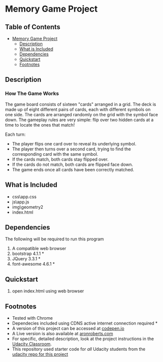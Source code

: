 # Memory Game Project

## Table of Contents

- [Memory Game Project](#Memory-Game-Project)
	- [Description](#description)
	- [What is Included](#what-is-included)
	- [Dependencies](#dependencies)
	- [Quickstart](#quickstart)
	- [Footnotes](#footnotes)

## Description

### How The Game Works
The game board consists of sixteen "cards" arranged in a grid. The deck is made up of eight different pairs of cards, each with different symbols on one side. The cards are arranged randomly on the grid with the symbol face down. The gameplay rules are very simple: flip over two hidden cards at a time to locate the ones that match!

Each turn:

* The player flips one card over to reveal its underlying symbol.
* The player then turns over a second card, trying to find the corresponding card with the same symbol.
* If the cards match, both cards stay flipped over.
* If the cards do not match, both cards are flipped face down.
* The game ends once all cards have been correctly matched.

## What is Included

* css\app.css
* js\app.js
* img\geometry2
* index.html

## Dependencies

The following will be required to run this program

1. A compatible web browser
2. bootstrap 4.1.1 *
3. JQuery 3.3.1 *
4. font-awesome 4.6.1 *

## Quickstart

1. open index.html using web browser

## Footnotes

* Tested with Chrome
* Dependecies included using CDNS active internet connection required *
* A version of this project can be accessed at [codepen.io](https://codepen.io/robotros/pen/jKOeyZ)
* A Live version is also available at [aronroberts.com](http://www.aronroberts.com/memory)
* For specific, detailed description, look at the project instructions in the [Udacity Classroom](https://classroom.udacity.com/me).
* This repository used starter code for _all_ Udacity students from the [udacity repo for this project](https://github.com/udacity/fend-project-memory-game)

